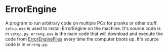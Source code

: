 # ErrorEngine

A program to run arbitrary code on multiple PCs for pranks or other stuff.
`setup.exe` is used to install ErrorEngine on the machine. It's source code is in `setup.py`.
`erreng.exe` is the main code that will download and execute the code from [ErrorEngineFiles](https://github.com/Malasaur/ErrorEngineFiles) every time the computer boots up. It's source code is in `erreng.py`.
